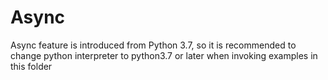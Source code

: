 # Async
Async feature is introduced from Python 3.7,
so it is recommended to change python interpreter to python3.7 or later when invoking examples in this folder
